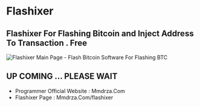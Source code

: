 # Flashixer

## Flashixer For Flashing Bitcoin and Inject Address To Transaction . Free

![Flashixer Main Page - Flash Bitcoin Software For Flashing BTC](https://raw.githubusercontent.com/Pymmdrza/Flashixer/mainx/01Flashixer_Main.png 'Flashixer Main Page - Flash Bitcoin Software For Flashing BTC')

## UP COMING ... PLEASE WAIT 

- Programmer Official Website : Mmdrza.Com
- Flashixer Page : Mmdrza.Com/flashixer
